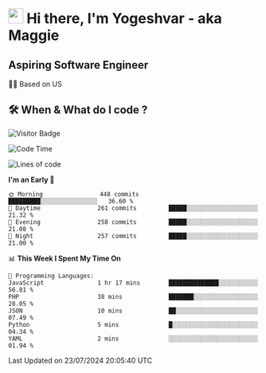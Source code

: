<h1><img src="https://emojis.slackmojis.com/emojis/images/1531849430/4246/blob-sunglasses.gif?1531849430" width="30"/> Hi there, I'm Yogeshvar - aka Maggie</h1>

## Aspiring Software Engineer
🏂🏻  Based on US 

## 🛠 When & What do I code ?  

![Visitor Badge](https://visitor-badge.feriirawann.repl.co?username=yogeshvar&repo=yogeshvar&label=Visitors&style=plastic&color=%23457BFF&contentType=svg)

<!--START_SECTION:waka-->
![Code Time](http://img.shields.io/badge/Code%20Time-2%2C911%20hrs%2043%20mins-blue)

![Lines of code](https://img.shields.io/badge/From%20Hello%20World%20I%27ve%20Written-4.1%20million%20lines%20of%20code-blue)

**I'm an Early 🐤** 

```text
🌞 Morning                448 commits         █████████░░░░░░░░░░░░░░░░   36.60 % 
🌆 Daytime                261 commits         █████░░░░░░░░░░░░░░░░░░░░   21.32 % 
🌃 Evening                258 commits         █████░░░░░░░░░░░░░░░░░░░░   21.08 % 
🌙 Night                  257 commits         █████░░░░░░░░░░░░░░░░░░░░   21.00 % 
```


📊 **This Week I Spent My Time On** 

```text
💬 Programming Languages: 
JavaScript               1 hr 17 mins        ██████████████░░░░░░░░░░░   56.81 % 
PHP                      38 mins             ███████░░░░░░░░░░░░░░░░░░   28.05 % 
JSON                     10 mins             ██░░░░░░░░░░░░░░░░░░░░░░░   07.49 % 
Python                   5 mins              █░░░░░░░░░░░░░░░░░░░░░░░░   04.34 % 
YAML                     2 mins              ░░░░░░░░░░░░░░░░░░░░░░░░░   01.94 % 
```


 Last Updated on 23/07/2024 20:05:40 UTC
<!--END_SECTION:waka-->
